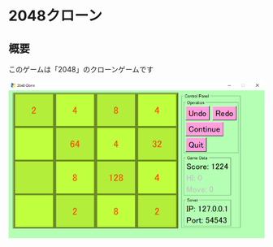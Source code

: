 # 2048クローン

## 概要
このゲームは「2048」のクローンゲームです

![画像](https://github.com/Cyberdog90/2048Clone/blob/main/img/img001.png) 
